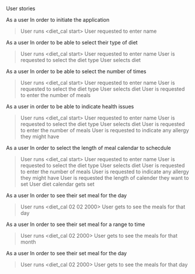 User stories

As a user
In order to initiate the application

> User runs <diet_cal start>
  User requested to enter name

As a user 
In order to be able to select their type of diet

> User runs <diet_cal start>
  User requested to enter name
  User is requested to select the diet type
  User selects diet

As a user 
In order to be able to select the number of times 

> User runs <diet_cal start>
  User requested to enter name
  User is requested to select the diet type
  User selects diet
  User is requested to enter the number of meals

As a user 
in order to be able to indicate health issues 

> User runs <diet_cal start>
  User requested to enter name
  User is requested to select the diet type
  User selects diet
  User is requested to enter the number of meals
  User is requested to indicate any allergy they might have

As a user 
In order to select the length of meal calendar to schecdule

> User runs <diet_cal start>
  User requested to enter name
  User is requested to select the diet type
  User selects diet
  User is requested to enter the number of meals
  User is requested to indicate any allergy they might have
  User is requested the length of calender they want to set
  User diet calendar gets set 

As a user
In order to see their set meal for the day

> User runs <diet_cal 02 02 2000>
  User gets to see the meals for that day

As a user
In order to see their set meal for a range to time

> User runs <diet_cal 02 2000>
  User gets to see the meals for that month

As a user
In order to see their set meal for the day

> User runs <diet_cal 02 2000>
  User gets to see the meals for that day
